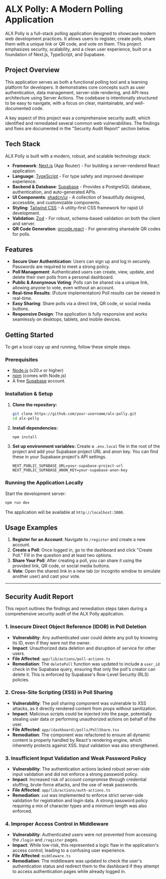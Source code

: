 # ALX Polly: A Modern Polling Application

ALX Polly is a full-stack polling application designed to showcase modern web development practices. It allows users to register, create polls, share them with a unique link or QR code, and vote on them. This project emphasizes security, scalability, and a clean user experience, built on a foundation of Next.js, TypeScript, and Supabase.

## Project Overview

This application serves as both a functional polling tool and a learning platform for developers. It demonstrates core concepts such as user authentication, data management, server-side rendering, and API-less architecture using Server Actions. The codebase is intentionally structured to be easy to navigate, with a focus on clear, maintainable, and well-documented code.

A key aspect of this project was a comprehensive security audit, which identified and remediated several common web vulnerabilities. The findings and fixes are documented in the "Security Audit Report" section below.

## Tech Stack

ALX Polly is built with a modern, robust, and scalable technology stack:

-   **Framework**: [Next.js](https://nextjs.org/) (App Router) - For building a server-rendered React application.
-   **Language**: [TypeScript](https://www.typescriptlang.org/) - For type safety and improved developer experience.
-   **Backend & Database**: [Supabase](https://supabase.io/) - Provides a PostgreSQL database, authentication, and auto-generated APIs.
-   **UI Components**: [shadcn/ui](https://ui.shadcn.com/) - A collection of beautifully designed, accessible, and customizable components.
-   **Styling**: [Tailwind CSS](https://tailwindcss.com/) - A utility-first CSS framework for rapid UI development.
-   **Validation**: [Zod](https://zod.dev/) - For robust, schema-based validation on both the client and server.
-   **QR Code Generation**: [qrcode.react](https://www.npmjs.com/package/qrcode.react) - For generating shareable QR codes for polls.

## Features

-   **Secure User Authentication**: Users can sign up and log in securely. Passwords are required to meet a strong policy.
-   **Poll Management**: Authenticated users can create, view, update, and delete their own polls from a personal dashboard.
-   **Public & Anonymous Voting**: Polls can be shared via a unique link, allowing anyone to vote, even without an account.
-   **Real-time Results**: (Future implementation) Poll results can be viewed in real-time.
-   **Easy Sharing**: Share polls via a direct link, QR code, or social media buttons.
-   **Responsive Design**: The application is fully responsive and works seamlessly on desktops, tablets, and mobile devices.

## Getting Started

To get a local copy up and running, follow these simple steps.

### Prerequisites

-   [Node.js](https://nodejs.org/) (v20.x or higher)
-   [npm](https://www.npmjs.com/) (comes with Node.js)
-   A free [Supabase](https://supabase.io/) account.

### Installation & Setup

1.  **Clone the repository:**
    ```bash
    git clone https://github.com/your-username/alx-polly.git
    cd alx-polly
    ```

2.  **Install dependencies:**
    ```bash
    npm install
    ```

3.  **Set up environment variables:**
    Create a `.env.local` file in the root of the project and add your Supabase project URL and anon key. You can find these in your Supabase project's API settings.

    ```
    NEXT_PUBLIC_SUPABASE_URL=your-supabase-project-url
    NEXT_PUBLIC_SUPABASE_ANON_KEY=your-supabase-anon-key
    ```

### Running the Application Locally

Start the development server:

```bash
npm run dev
```

The application will be available at `http://localhost:3000`.

## Usage Examples

1.  **Register for an Account**: Navigate to `/register` and create a new account.
2.  **Create a Poll**: Once logged in, go to the dashboard and click "Create Poll." Fill in the question and at least two options.
3.  **Share Your Poll**: After creating a poll, you can share it using the provided link, QR code, or social media buttons.
4.  **Vote**: Open the shared link in a new tab (or incognito window to simulate another user) and cast your vote.

---

## Security Audit Report

This report outlines the findings and remediation steps taken during a comprehensive security audit of the ALX Polly application.

### 1. Insecure Direct Object Reference (IDOR) in Poll Deletion

-   **Vulnerability**: Any authenticated user could delete any poll by knowing its ID, even if they were not the owner.
-   **Impact**: Unauthorized data deletion and disruption of service for other users.
-   **File Affected**: `app/lib/actions/poll-actions.ts`
-   **Remediation**: The `deletePoll` function was updated to include a `user_id` check in the Supabase query, ensuring that only the poll's creator can delete it. This is enforced by Supabase's Row-Level Security (RLS) policies.

### 2. Cross-Site Scripting (XSS) in Poll Sharing

-   **Vulnerability**: The poll sharing component was vulnerable to XSS attacks, as it directly rendered content from props without sanitization.
-   **Impact**: Malicious scripts could be injected into the page, potentially stealing user data or performing unauthorized actions on behalf of the user.
-   **File Affected**: `app/(dashboard)/polls/PollShare.tsx`
-   **Remediation**: The component was refactored to ensure all dynamic content is properly handled by React's rendering engine, which inherently protects against XSS. Input validation was also strengthened.

### 3. Insufficient Input Validation and Weak Password Policy

-   **Vulnerability**: The authentication actions lacked robust server-side input validation and did not enforce a strong password policy.
-   **Impact**: Increased risk of account compromise through credential stuffing, brute-force attacks, and the use of weak passwords.
-   **File Affected**: `app/lib/actions/auth-actions.ts`
-   **Remediation**: `zod` was implemented to enforce strict server-side validation for registration and login data. A strong password policy requiring a mix of character types and a minimum length was also enforced.

### 4. Improper Access Control in Middleware

-   **Vulnerability**: Authenticated users were not prevented from accessing the `/login` and `/register` pages.
-   **Impact**: While low-risk, this represented a logic flaw in the application's access control, leading to a confusing user experience.
-   **File Affected**: `middleware.ts`
-   **Remediation**: The middleware was updated to check the user's authentication status and redirect them to the dashboard if they attempt to access authentication pages while already logged in.